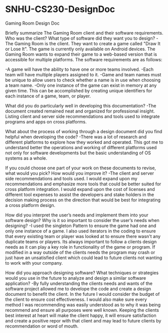 # SNHU-CS230-DesignDoc
Gaming Room Design Doc

Briefly summarize The Gaming Room client and their software requirements. Who was the client? What type of software did they want you to design?
  -The Gaming Room is the client. They want to create a game called "Draw It or Lose It". The game is currently only available on Android devices. The Gaming Room wants to expand their game to a web-based version that is accessible for multiple platforms. The software requirements are as follows:
  
  -A game will have the ability to have one or more teams involved.
  -Each team will have multiple players assigned to it.
  -Game and team names must be unique to allow users to check whether a name is in use when choosing a team name.
  -Only one instance of the game can exist in memory at any given time. This can be accomplished by creating unique identifiers for each instance of a game, team, or player.

What did you do particularly well in developing this documentation?
  -The document created remained neat and organized for professional insight. Listing client and server side recommendations and tools used to integrate programs and apps on cross platforms.

What about the process of working through a design document did you find helpful when developing the code?
  -There was a lot of research and different platforms to explore how they worked and operated. This got me to understand better the operations and working of different platforms used not only for software developments but the basic understanding of OS systems as a whole.

If you could choose one part of your work on these documents to revise, what would you pick? How would you improve it?
  -The client and server side recommendations and tools used. I would expand upon my recommendations and emphasize more tools that could be better suited for cross platform integration. I would expand upon the cost of licenses and different tool expenses to assist the developers and stake holders in the decision making process on the direction that would be best for integrating a cross platform design.

How did you interpret the user’s needs and implement them into your software design? Why is it so important to consider the user’s needs when designing?
  -I used the singleton Pattern to ensure the game had one and only one instance of a game. I also used iterators in the coding to ensure that every existing team or player was looked at to ensure there wasn't any duplicate teams or players. Its always important to follow a clients design needs as it can play a key role in functionality of the game or program. If modified in a way outside of the clients needs the program may crash or just have an unsatisfied client which could lead to future clients not wanting to work with your company. 

How did you approach designing software? What techniques or strategies would you use in the future to analyze and design a similar software application?
  -By fully understanding the clients needs and wants of the software project allowed me to develope the code and create a design document to benefit the client. In the future I would consider the budget of the client to ensure cost effectiveness. I would also make sure every method I was recommending was easily understood as to why it was being recommend and ensure all purposes were well known. Keeping the clients best interest at heart will make the client happy, it will ensure satisfaction and create a positive repor with that client and may lead to future clients by recommendation or word of mouth.
